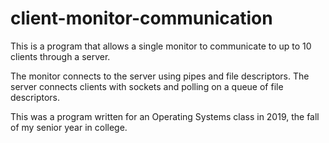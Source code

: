 # client-monitor-communication

This is a program that allows a single monitor to communicate to up to 10 clients through a server.

The monitor connects to the server using pipes and file descriptors.
The server connects clients with sockets and polling on a queue of file descriptors.

This was a program written for an Operating Systems class in 2019, the fall of my senior year in college.
